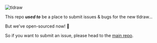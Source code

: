 ![tldraw](https://user-images.githubusercontent.com/15892272/210352645-7ca6be99-a7d3-481d-810e-dec00b67638b.png)

This repo **_used to_** be a place to submit issues & bugs for the new tldraw...

But we've open-sourced now! 🎉

So if you want to submit an issue, please head to the [main repo](https://github.com/tldraw/tldraw).
